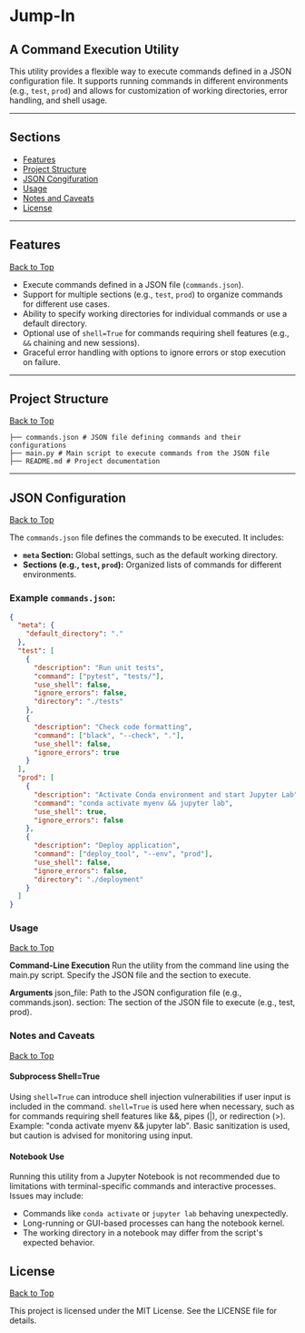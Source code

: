 # Jump-In
## A Command Execution Utility

This utility provides a flexible way to execute commands defined in a JSON configuration file. It supports running commands in different environments (e.g., `test`, `prod`) and allows for customization of working directories, error handling, and shell usage.


--- 
## Sections
- [Features](#features)
- [Project Structure](#project-structure)
- [JSON Congifuration](#json-configuration)
- [Usage](#usage)
- [Notes and Caveats](#notes-and-caveats)
- [License](#license)
---

## **Features**
[Back to Top](#sections)

- Execute commands defined in a JSON file (`commands.json`).
- Support for multiple sections (e.g., `test`, `prod`) to organize commands for different use cases.
- Ability to specify working directories for individual commands or use a default directory.
- Optional use of `shell=True` for commands requiring shell features (e.g., `&&` chaining and new sessions).
- Graceful error handling with options to ignore errors or stop execution on failure.

---

## **Project Structure**
[Back to Top](#sections)

```
├── commands.json # JSON file defining commands and their configurations 
├── main.py # Main script to execute commands from the JSON file 
├── README.md # Project documentation
```
---

## **JSON Configuration**
[Back to Top](#sections)

The `commands.json` file defines the commands to be executed. It includes:
- **`meta` Section:** Global settings, such as the default working directory.
- **Sections (e.g., `test`, `prod`):** Organized lists of commands for different environments.

### Example `commands.json`:
```json
{
  "meta": {
    "default_directory": "."
  },
  "test": [
    {
      "description": "Run unit tests",
      "command": ["pytest", "tests/"],
      "use_shell": false,
      "ignore_errors": false,
      "directory": "./tests"
    },
    {
      "description": "Check code formatting",
      "command": ["black", "--check", "."],
      "use_shell": false,
      "ignore_errors": true
    }
  ],
  "prod": [
    {
      "description": "Activate Conda environment and start Jupyter Lab",
      "command": "conda activate myenv && jupyter lab",
      "use_shell": true,
      "ignore_errors": false
    },
    {
      "description": "Deploy application",
      "command": ["deploy_tool", "--env", "prod"],
      "use_shell": false,
      "ignore_errors": false,
      "directory": "./deployment"
    }
  ]
}
```
### Usage
[Back to Top](#sections)

**Command-Line Execution**
Run the utility from the command line using the main.py script. Specify the JSON file and the section to execute.

**Arguments**
json_file: Path to the JSON configuration file (e.g., commands.json).
section: The section of the JSON file to execute (e.g., test, prod).


### Notes and Caveats
[Back to Top](#sections)
#### Subprocess Shell=True
Using `shell=True` can introduce shell injection vulnerabilities if user input is included in the command.
`shell=True` is used here when necessary, such as for commands requiring shell features like &&, pipes (|), or redirection (>).
Example: "conda activate myenv && jupyter lab".
Basic sanitization is used, but caution is advised for monitoring using input.

#### Notebook Use
Running this utility from a Jupyter Notebook is not recommended due to limitations with terminal-specific commands and interactive processes. Issues may include:
- Commands like `conda activate` or `jupyter lab` behaving unexpectedly.
- Long-running or GUI-based processes can hang the notebook kernel.
- The working directory in a notebook may differ from the script's expected behavior.

## License
[Back to Top](#sections)

This project is licensed under the MIT License. See the LICENSE file for details.

